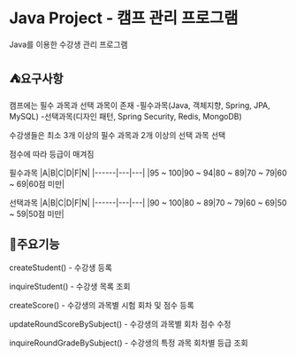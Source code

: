 # Java Project - 캠프 관리 프로그램
Java를 이용한 수강생 관리 프로그램

## ⛺요구사항
캠프에는 필수 과목과 선택 과목이 존재
-필수과목(Java, 객체지향, Spring, JPA, MySQL)
-선택과목(디자인 패턴, Spring Security, Redis, MongoDB)

수강생들은 최소 3개 이상의 필수 과목과 2개 이상의 선택 과목 선택

점수에 따라 등급이 매겨짐

필수과목
|A|B|C|D|F|N|
|------|---|---|
|95 ~ 100|90 ~ 94|80 ~ 89|70 ~ 79|60 ~ 69|60점 미만|

선택과목
|A|B|C|D|F|N|
|------|---|---|
|90 ~ 100|80 ~ 89|70 ~ 79|60 ~ 69|50 ~ 59|50점 미만|

## 📌주요기능

createStudent() - 수강생 등록

inquireStudent() - 수강생 목록 조회

createScore() - 수강생의 과목별 시험 회차 및 점수 등록

updateRoundScoreBySubject() - 수강생의 과목별 회차 점수 수정

inquireRoundGradeBySubject() - 수강생의 특정 과목 회차별 등급 조회


